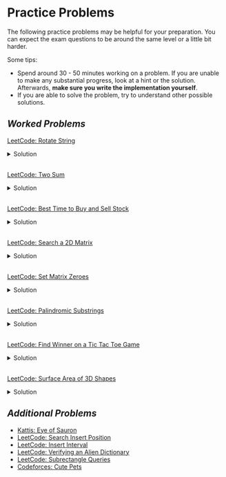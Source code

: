 # Practice Problems

The following practice problems may be helpful for your preparation. You can expect the exam questions to be around the same level or a little
bit harder.

Some tips:

- Spend around 30 - 50 minutes working on a problem. If you are unable to make any substantial progress, look at a hint or the solution.
Afterwards, **make sure you write the implementation yourself**.
- If you are able to solve the problem, try to understand other possible solutions.

## *Worked Problems*

[LeetCode: Rotate String](https://leetcode.com/problems/rotate-string/)
<details>
  <summary>Solution</summary>
  
  We can generate all rotations of the string by concatenating the two strings together and checking
  if the substring is present.
  
  ```python

 class Solution:
    def rotateString(self, s: str, goal: str) -> bool:
        all_rotations = s * 2
        return len(s) == len(goal) and goal in all_rotations

  ```
  
</details>

<br/>

[LeetCode: Two Sum](https://leetcode.com/problems/two-sum/)
<details>
  <summary>Solution</summary>
  
  The important realization here is that each number's complement (target - number) is unique. Using this information,
  we can leverage the dictionary's uniqueness key property to store the complement and the index as a key value pair.
  
  ```python

  class Solution:
    def twoSum(self, nums: List[int], target: int) -> List[int]:
        
        mapping = {}
        for idx, num in enumerate(nums):
            
            # We found the complement.
            if num in mapping:
                return [idx, mapping[num]]
            
            # Store the complement and its index.
            mapping[target - num] = idx

  ```
  
</details>

<br/>

[LeetCode: Best Time to Buy and Sell Stock](https://leetcode.com/problems/best-time-to-buy-and-sell-stock/)

<details>
  <summary>Solution</summary>
  
  The most difficult part of this is ensuring that we sell after buying the sock (i.e, the peak must be after the trough).
  To do this, let's consider every potential day as a selling day and keep track of the minimum. This way, we guarantee that
  we've passed the minimum before we sell.
  
  ```python

class Solution:
    def maxProfit(self, prices: List[int]) -> int:
        max_profit = 0
        
        # Initialize minimum to Infinity.
        minimum = math.inf

        for price in prices:
            minimum = min(price, minimum)
            max_profit = max(max_profit, price - minimum)
        return max_profit

```

</details>

<br/>

[LeetCode: Search a 2D Matrix](https://leetcode.com/problems/search-a-2d-matrix/)

<details>
  <summary>Solution</summary>
  
  The problem specifications hints towards a binary search. However, since this a matrix, we must modify our approach.
  We can think of the matrix as a large array with the rows stacked on top of each other. Knowing this, we can set our
  `low` and `high` to the appropriate bounds: `0` and `rows * columns - 1`, respectively. To get the row, we can use
  `mid // columns`. To get the column we can use `mid % columns`.

```python

class Solution:
    def searchMatrix(self, matrix: List[List[int]], target: int) -> bool:
        
        rows = len(matrix)
        cols = len(matrix[0])

        low = 0
        high = rows * cols - 1
        
        
        while low <= high:
            mid = low + (high - low) // 2
            
            row = mid // cols
            col = mid % cols
            
            val = matrix[row][col]
            
            if val == target:
                return True
            if val < target:
                low = mid + 1
            else:
                high = mid - 1
        return False

```

</details>

<br/>

[LeetCode: Set Matrix Zeroes](https://leetcode.com/problems/set-matrix-zeroes/)


<details>
  <summary>Solution</summary>
  
  We can keep track of the rows and columns to set to 0 by using a set. There is another solution which has
  constant space complexity, but for our exam purposes the below solution will be fine. Submissions will not
  be graded on efficiency for this exam.

```python

class Solution:
    def setZeroes(self, matrix: List[List[int]]) -> None:
        """
        Do not return anything, modify matrix in-place instead.
        """
        
        rows = set()
        cols = set()
        
        for i in range(len(matrix)):
            for j in range(len(matrix[i])):
                if matrix[i][j] == 0:
                    rows.add(i)
                    cols.add(j)
        
        def set_row(row, matrix):
            for j in range(len(matrix[row])):
                matrix[row][j] = 0

        def set_col(col, matrix):
            for i in range(len(matrix)):
                matrix[i][col] = 0
                           
        for row in rows:
            set_row(row, matrix)
        
        for col in cols:
            set_col(col, matrix)

```

  
</details>

<br/>

[LeetCode: Palindromic Substrings](https://leetcode.com/problems/palindromic-substrings/)

<details>
  <summary>Solution</summary>
  
  A palindrome is symmetrical. Knowing this, we can consider every potential starting midpoint for the palindrome
  and expand outwards to count the number of valid palindromes. We'll also need to handle an edge case for even-lengthed
  palindromes.

```python

class Solution:
    def countSubstrings(self, s: str) -> int:
        
        size = len(s)
        
        def expand_outwards(s, left, right):
            
            count = 0
            
            # Expand outwards while left and right pointers are the same character.
            while (left >= 0 and right < len(s) and s[left] == s[right]):
                left -= 1
                right += 1
                count += 1

            return count
        
        total = 0
        for center in range(size):
            
            # For odd-lengthed palindromes.
            total += expand_outwards(s, center, center)
            
            # For even-lengthed palindromes.
            total += expand_outwards(s, center - 1, center)
        return total

```  
</details>

<br/>

[LeetCode: Find Winner on a Tic Tac Toe Game](https://leetcode.com/problems/find-winner-on-a-tic-tac-toe-game/)

<details>
  <summary>Solution</summary>
  
  There's are many possible solutions to this problem. A brute force approach is completely acceptable. The below
  approach is a more optimized/clean solution. The main idea is to keep track of all 8 possible win conditions
  for each player (3 rows + 3 columns + 2 diagonals). The win conditions are kept track of using a counter.
  Whenever a counter reaches 3, then that player has won.

```python

class Solution:
    def tictactoe(self, moves: List[List[int]]) -> str:
        
        # Keep track of all 8 possible win conditions for each
        # player.
        winner_a = [0] * 8
        winner_b = [0] * 8
        
        # Iterate through the moves.
        for idx, pair in enumerate(moves):
            
            # Determine who the current player is.
            arr = winner_a if idx % 2 == 0 else winner_b
            x, y = pair
            
            # Increment row 'win' counter.
            arr[x] += 1
            
            # Increment col 'win' counter.
            arr[y + 3] += 1
            
            # Increment diagonal 'win' counter.
            if x == y:
                arr[6] += 1
                
            # Increment anti-diagonal 'win' counter.
            if x == 2 - y:
                arr[7] += 1
        
        # Check all win conditions.
        for i in range(8):
            if winner_a[i] == 3:
                return "A"
            if winner_b[i] == 3:
                return "B"
        
        return "Draw" if len(moves) == 9 else "Pending"

```  
</details>

<br/>

[LeetCode: Surface Area of 3D Shapes](https://leetcode.com/problems/surface-area-of-3d-shapes/)

<details>
  <summary>Solution</summary>
  
  It's easier to consider each stack of cubes as standalone and then subtract the sides that are covered by
  the surround cubes.

```python

class Solution:
    def surfaceArea(self, grid: List[List[int]]) -> int:
        
        # Function for checking if in bounds.
        in_bounds = lambda r, c: 0 <= r < len(grid) and 0 <= c < len(grid[0])

        total = 0
        
        # Directions for left, up, right, and down.
        dirs = [
            (1, 0),
            (0, 1),
            (-1, 0),
            (0, -1)
        ]
        
        total = 0
        for i in range(len(grid)):
            for j in range(len(grid[i])):
                
                # Ignore if there is a hole here.
                if grid[i][j] == 0:
                    continue
                
                # 2 for the top-down faces, 4 for the lateral sides.
                sa = 2 + 4 * grid[i][j]
                
                for delta_x, delta_y in dirs:
                    r = i + delta_x
                    c = j + delta_y
                    
                    if not in_bounds(r, c):
                        continue
                    
                    # Subtract neighboring faces.
                    sa -= min(grid[r][c], grid[i][j])
                total += sa

        return total

```  
</details>

## *Additional Problems*

- [Kattis: Eye of Sauron](https://naq21.kattis.com/problems/eyeofsauron)
- [LeetCode: Search Insert Position](https://leetcode.com/problems/search-insert-position/)
- [LeetCode: Insert Interval](https://leetcode.com/problems/insert-interval/)
- [LeetCode: Verifying an Alien Dictionary](https://leetcode.com/problems/verifying-an-alien-dictionary/)
- [LeetCode: Subrectangle Queries](https://leetcode.com/problems/subrectangle-queries/)
- [Codeforces: Cute Pets](https://codeforces.com/gym/103270/problem/F)
